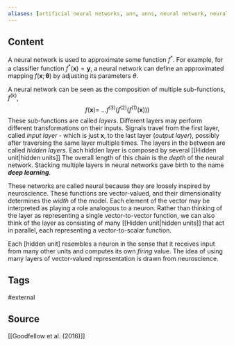 ```yaml
---
aliases: [artificial neural networks, ann, anns, neural network, neural networks, nn, nns, network, networks]
---
```

## Content
A neural network is used to approximate some function $f^*$. For example, for a classifier function $f^*(\mathbf{x}) = \mathbf{y}$, a neural network can define an approximated mapping $f(\mathbf{x}; \mathbf{\theta})$ by adjusting its parameters $\theta$.

A neural network can be seen as the composition of multiple sub-functions, $f^{(k)}$,
$$\begin{equation}
f(\mathbf{x}) =\ ...f^{(3)} (f^{(2)}(f^{(1)}(\mathbf{x})))
\end{equation}$$
These sub-functions are called *layers*.   Different layers may perform different transformations on their inputs.  Signals travel from the first layer, called *input layer* - which is just $\mathbf{x}$, to the last layer (*output layer*), possibly after traversing the same layer multiple times.  The layers in the between are called *hidden layers*. Each hidden layer is composed by several [[Hidden unit|hidden units]]  The overall length of this chain is the *depth* of the neural network.  Stacking multiple layers in neural networks gave birth to the name ***deep learning***. 

These networks are called neural because they are loosely inspired by
neuroscience. These functions are vector-valued, and their dimensionality determines the *width* of the model. Each element of the vector may be interpreted as playing a role analogous to a neuron. Rather than thinking of the layer as representing a single vector-to-vector function, we can also think of the layer as consisting of many [[Hidden unit|hidden units]] that act in parallel, each representing a vector-to-scalar function. 

Each [hidden unit] resembles a neuron in the sense that it receives input from many other units and computes its own *firing* value. The idea of using many layers of vector-valued representation is drawn from neuroscience.

## Tags
#external 

## Source
[[Goodfellow et al. (2016)]]


